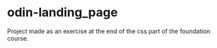 # odin-landing_page
Project made as an exercise at the end of the css part of the foundation course.
